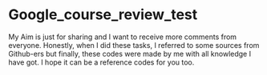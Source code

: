 # Google_course_review_test
My Aim is just for sharing and I want to receive more comments from everyone. Honestly, when I did these tasks, I referred to some sources from Github-ers but finally, these codes were made by me with all knowledge I have got. I hope it can be a reference codes for you too.
